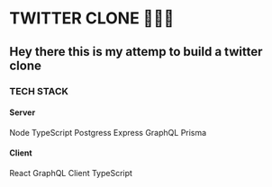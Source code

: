 # TWITTER CLONE 🚀🚀🚀

## Hey there this is my attemp to build  a twitter clone 

### TECH STACK 

#### Server
 Node
 TypeScript
 Postgress
 Express
 GraphQL
 Prisma

#### Client 
 React
 GraphQL Client
 TypeScript
